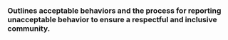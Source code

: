 ### Outlines acceptable behaviors and the process for reporting unacceptable behavior to ensure a respectful and inclusive community.
